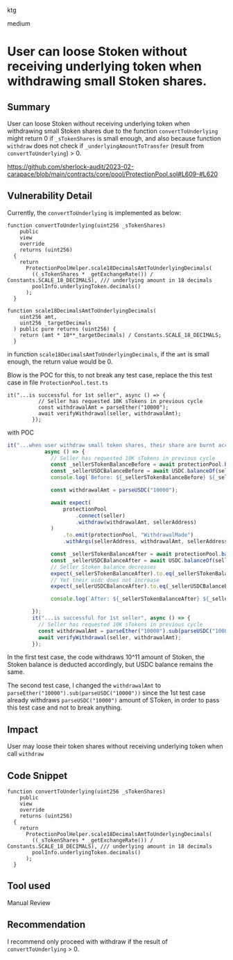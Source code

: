 ktg

medium

# User can loose Stoken without receiving underlying token when withdrawing small Stoken shares.

## Summary
User can loose Stoken without receiving underlying token when withdrawing small Stoken shares due
to the function `convertToUnderlying` might return 0 if `_sTokenShares` is small enough, and also because
function `withdraw` does not check if `_underlyingAmountToTransfer` (result from `convertToUnderlying`) > 0.

https://github.com/sherlock-audit/2023-02-carapace/blob/main/contracts/core/pool/ProtectionPool.sol#L609-#L620
## Vulnerability Detail
Currently, the `convertToUnderlying` is implemented as below:
```solidity
function convertToUnderlying(uint256 _sTokenShares)
    public
    view
    override
    returns (uint256)
  {
    return
      ProtectionPoolHelper.scale18DecimalsAmtToUnderlyingDecimals(
        ((_sTokenShares * _getExchangeRate()) / Constants.SCALE_18_DECIMALS), /// underlying amount in 18 decimals
        poolInfo.underlyingToken.decimals()
      );
  }

function scale18DecimalsAmtToUnderlyingDecimals(
    uint256 amt,
    uint256 _targetDecimals
  ) public pure returns (uint256) {
    return (amt * 10**_targetDecimals) / Constants.SCALE_18_DECIMALS;
  }
```

in function `scale18DecimalsAmtToUnderlyingDecimals`, if the `amt` is small enough, the return value would be 0.

Blow is the POC for this, to not break any test case, replace the this test case in file `ProtectionPool.test.ts`
```solidity
it("...is successful for 1st seller", async () => {
          // Seller has requested 10K sTokens in previous cycle
          const withdrawalAmt = parseEther("10000");
          await verifyWithdrawal(seller, withdrawalAmt);
        });
```

with POC

```typescript
it("...when user withdraw small token shares, their share are burnt accordingly but they dont receive underlying token",
            async () => {
              // Seller has requested 10K sTokens in previous cycle
              const _sellerSTokenBalanceBefore = await protectionPool.balanceOf(sellerAddress);
              const _sellerUSDCBalanceBefore = await USDC.balanceOf(sellerAddress);
              console.log(`Before: ${_sellerSTokenBalanceBefore} ${_sellerUSDCBalanceBefore}`);

              const withdrawalAmt = parseUSDC("10000");

              await expect(
                  protectionPool
                      .connect(seller)
                      .withdraw(withdrawalAmt, sellerAddress)
              )
                  .to.emit(protectionPool, "WithdrawalMade")
                  .withArgs(sellerAddress, withdrawalAmt, sellerAddress);

              const _sellerSTokenBalanceAfter = await protectionPool.balanceOf(sellerAddress);
              const _sellerUSDCBalanceAfter = await USDC.balanceOf(sellerAddress);
              // Seller Stoken balance decreases
              expect(_sellerSTokenBalanceAfter).to.eq(_sellerSTokenBalanceBefore.sub(withdrawalAmt));
              // Yet their usdc does not increase
              expect(_sellerUSDCBalanceAfter).to.eq(_sellerUSDCBalanceBefore);

              console.log(`After: ${_sellerSTokenBalanceAfter} ${_sellerUSDCBalanceAfter}`);

        });
        it("...is successful for 1st seller", async () => {
          // Seller has requested 10K sTokens in previous cycle
          const withdrawalAmt = parseEther("10000").sub(parseUSDC("10000"));
          await verifyWithdrawal(seller, withdrawalAmt);
        });
```

In the first test case, the code withdraws 10^11 amount of Stoken, the Stoken balance is deducted accordingly,
but USDC balance remains the same.

The second test case, I changed the `withdrawalAmt` to `parseEther("10000").sub(parseUSDC("10000"))` since the 1st test case already withdraws `parseUSDC("10000")` amount of SToken, in order to pass this test case and not to break anything.


## Impact
User may loose their token shares without receiving underlying token when call `withdraw`

## Code Snippet
```solidity
function convertToUnderlying(uint256 _sTokenShares)
    public
    view
    override
    returns (uint256)
  {
    return
      ProtectionPoolHelper.scale18DecimalsAmtToUnderlyingDecimals(
        ((_sTokenShares * _getExchangeRate()) / Constants.SCALE_18_DECIMALS), /// underlying amount in 18 decimals
        poolInfo.underlyingToken.decimals()
      );
  }
```
## Tool used

Manual Review

## Recommendation
I recommend only proceed with withdraw if the result of `convertToUnderlying` > 0.
